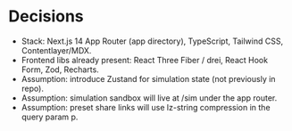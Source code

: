 ﻿# Decisions

- Stack: Next.js 14 App Router (app directory), TypeScript, Tailwind CSS, Contentlayer/MDX.
- Frontend libs already present: React Three Fiber / drei, React Hook Form, Zod, Recharts.
- Assumption: introduce Zustand for simulation state (not previously in repo).
- Assumption: simulation sandbox will live at /sim under the app router.
- Assumption: preset share links will use lz-string compression in the query param p.

